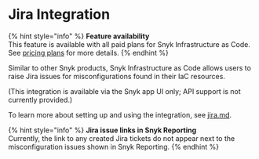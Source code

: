 # Jira Integration

{% hint style="info" %}
**Feature availability**\
This feature is available with all paid plans for Snyk Infrastructure as Code.\
See [pricing plans](https://snyk.io/plans/) for more details.
{% endhint %}

Similar to other Snyk products, Snyk Infrastructure as Code allows users to raise Jira issues for misconfigurations found in their IaC resources.

(This integration is available via the Snyk app UI only; API support is not currently provided.)

To learn more about setting up and using the integration, see [jira.md](../../integrations/notifications-ticketing-system-integrations/jira.md "mention").

{% hint style="info" %}
**Jira issue links in Snyk Reporting**\
Currently, the link to any created Jira tickets do not appear next to the misconfiguration issues shown in Snyk Reporting.
{% endhint %}

